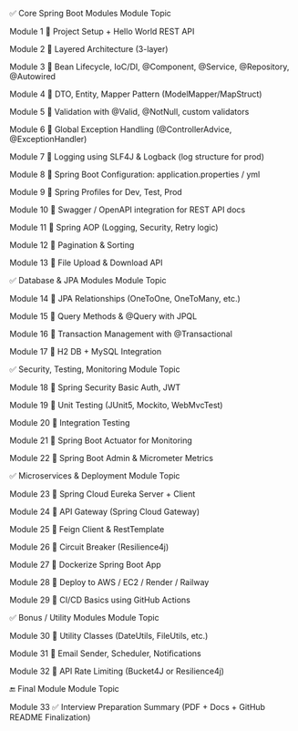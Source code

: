 ✅ Core Spring Boot Modules
Module	Topic

Module 1  📌 Project Setup + Hello World REST API

Module 2  📌 Layered Architecture (3-layer)

Module 3  📌 Bean Lifecycle, IoC/DI, @Component, @Service, @Repository, @Autowired

Module 4	📌 DTO, Entity, Mapper Pattern (ModelMapper/MapStruct)

Module 5	📌 Validation with @Valid, @NotNull, custom validators

Module 6	📌 Global Exception Handling (@ControllerAdvice, @ExceptionHandler)

Module 7	📌 Logging using SLF4J & Logback (log structure for prod)

Module 8	📌 Spring Boot Configuration: application.properties / yml

Module 9	📌 Spring Profiles for Dev, Test, Prod

Module 10	📌 Swagger / OpenAPI integration for REST API docs

Module 11	📌 Spring AOP (Logging, Security, Retry logic)

Module 12	📌 Pagination & Sorting

Module 13	📌 File Upload & Download API


✅ Database & JPA Modules
Module	Topic

Module 14	📌 JPA Relationships (OneToOne, OneToMany, etc.)

Module 15	📌 Query Methods & @Query with JPQL

Module 16	📌 Transaction Management with @Transactional

Module 17	📌 H2 DB + MySQL Integration


✅ Security, Testing, Monitoring
Module	Topic

Module 18	📌 Spring Security Basic Auth, JWT

Module 19	📌 Unit Testing (JUnit5, Mockito, WebMvcTest)

Module 20	📌 Integration Testing

Module 21	📌 Spring Boot Actuator for Monitoring

Module 22	📌 Spring Boot Admin & Micrometer Metrics


✅ Microservices & Deployment
Module	Topic

Module 23	📌 Spring Cloud Eureka Server + Client

Module 24	📌 API Gateway (Spring Cloud Gateway)

Module 25	📌 Feign Client & RestTemplate

Module 26	📌 Circuit Breaker (Resilience4j)

Module 27	📌 Dockerize Spring Boot App

Module 28	📌 Deploy to AWS / EC2 / Render / Railway

Module 29	📌 CI/CD Basics using GitHub Actions


✅ Bonus / Utility Modules
Module	Topic

Module 30	📌 Utility Classes (DateUtils, FileUtils, etc.)

Module 31	📌 Email Sender, Scheduler, Notifications

Module 32	📌 API Rate Limiting (Bucket4J or Resilience4j)


🔚 Final Module
Module	Topic

Module 33	✅ Interview Preparation Summary (PDF + Docs + GitHub README Finalization)
